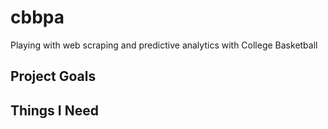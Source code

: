 # cbbpa
Playing with web scraping and predictive analytics with College Basketball

## Project Goals

## Things I Need
